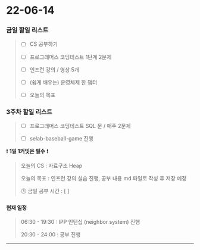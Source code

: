 # 22-06-14
### 금일 할일 리스트 

> - [ ]  CS 공부하기  
>
> - [ ]  프로그래머스 코딩테스트 1단계 2문제  
>
> - [ ]  인프런 강의 / 영상 5개  
>
> - [ ]  (쉽게 배우는) 운영체제 한 챕터 
>
> - [ ]  오늘의 목표    




### 3주차 할일 리스트  

> - [ ]  프로그래머스 코딩테스트 SQL 문 / 매주 2문제  
>
> - [ ]  selab-baseball-game 진행    





❗ **1일 1커밋은 필수** ❗
> 오늘의 CS : 자료구조 Heap
>
> 오늘의 목표  : 인프런 강의 실습 진행, 공부 내용 md 파일로 작성 후 저장 예정
>
> 🕒 금일 공부 시간 :  [  ]    
  




#### 현재 일정  

> 06:30 - 19:30 : IPP 인턴십 (neighbor system) 진행 
>
> 20:30 - 24:00 : 공부 진행  

------------  